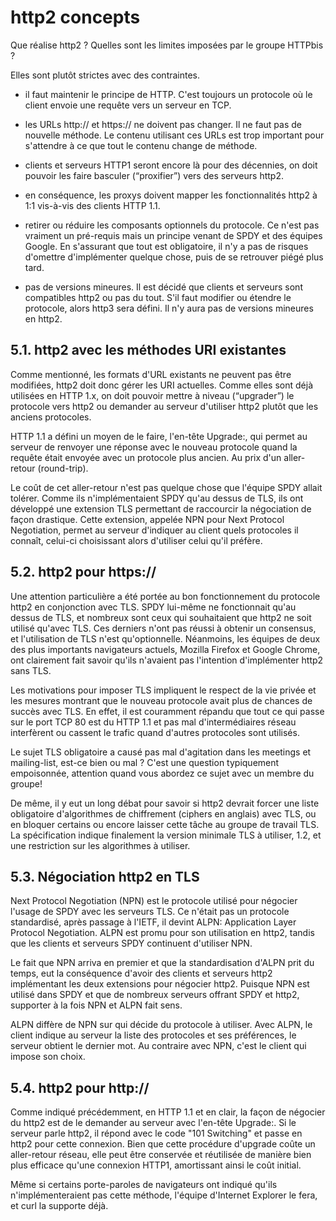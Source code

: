 # http2 concepts

Que réalise http2 ? Quelles sont les limites imposées par le groupe HTTPbis ?

Elles sont plutôt strictes avec des contraintes.

- il faut maintenir le principe de HTTP. C'est toujours un protocole où le client envoie une requête vers un serveur en TCP.

- les URLs http:// et https:// ne doivent pas changer. Il ne faut pas de nouvelle méthode. Le contenu utilisant ces URLs est trop important pour s'attendre à ce que tout le contenu change de méthode.

- clients et serveurs HTTP1 seront encore là pour des décennies, on doit pouvoir les faire basculer (“proxifier”) vers des serveurs http2.

- en conséquence, les proxys doivent mapper les fonctionnalités http2 à 1:1 vis-à-vis des clients HTTP 1.1.

- retirer ou réduire les composants optionnels du protocole. Ce n'est pas vraiment un pré-requis mais un principe venant de SPDY et des équipes Google. En s'assurant que tout est obligatoire, il n'y a pas de risques d'omettre d'implémenter quelque chose, puis de se retrouver piégé plus tard.

- pas de versions mineures. Il est décidé que clients et serveurs sont compatibles http2 ou pas du tout. S'il faut modifier ou étendre le protocole, alors http3 sera défini. Il n'y aura pas de versions mineures en http2.

## 5.1. http2 avec les méthodes URI existantes

Comme mentionné, les formats d'URL existants ne peuvent pas être modifiées, http2 doit donc gérer les URI actuelles. Comme elles sont déjà utilisées en HTTP 1.x, on doit pouvoir mettre à niveau (“upgrader”) le protocole vers http2 ou demander au serveur d'utiliser http2 plutôt que les anciens protocoles.

HTTP 1.1 a défini un moyen de le faire, l'en-tête Upgrade:, qui permet au serveur de renvoyer une réponse avec le nouveau protocole quand la requête était envoyée avec un protocole plus ancien. Au prix d'un aller-retour (round-trip).

Le coût de cet aller-retour n'est pas quelque chose que l'équipe SPDY allait tolérer. Comme ils n'implémentaient SPDY qu'au dessus de TLS, ils ont développé une extension TLS permettant de raccourcir la négociation de façon drastique. Cette extension, appelée NPN pour Next Protocol Negotiation, permet au serveur d'indiquer au client quels protocoles il connaît, celui-ci choisissant alors d'utiliser celui qu'il préfère.

## 5.2. http2 pour https://

Une attention particulière a été portée au bon fonctionnement du protocole http2 en conjonction avec TLS. SPDY lui-même ne fonctionnait qu'au dessus de TLS, et nombreux sont ceux qui souhaitaient que http2 ne soit utilisé qu'avec TLS. Ces derniers n'ont pas réussi à obtenir un consensus, et l'utilisation de TLS n'est qu'optionnelle. Néanmoins, les équipes de deux des plus importants navigateurs actuels, Mozilla Firefox et Google Chrome, ont clairement fait savoir qu'ils n'avaient pas l'intention d'implémenter http2 sans TLS.

Les motivations pour imposer TLS impliquent le respect de la vie privée et les mesures montrant que le nouveau protocole avait plus de chances de succès avec TLS. En effet, il est couramment répandu que tout ce qui passe sur le port TCP 80 est du HTTP 1.1 et pas mal d'intermédiaires réseau interfèrent ou cassent le trafic quand d'autres protocoles sont utilisés.

Le sujet TLS obligatoire a causé pas mal d'agitation dans les meetings et mailing-list, est-ce bien ou mal ? C'est une question typiquement empoisonnée, attention quand vous abordez ce sujet avec un membre du groupe!

De même, il y eut un long débat pour savoir si http2 devrait forcer une liste obligatoire d'algorithmes de chiffrement (ciphers en anglais) avec TLS, ou en bloquer certains ou encore laisser cette tâche au groupe de travail TLS. La spécification indique finalement la version minimale TLS à utiliser, 1.2, et une restriction sur les algorithmes à utiliser.

## 5.3. Négociation http2 en TLS

Next Protocol Negotiation (NPN) est le protocole utilisé pour négocier l'usage de SPDY avec les serveurs TLS. Ce n'était pas un protocole standardisé, après passage à l'IETF, il devint ALPN: Application Layer Protocol Negotiation. ALPN est promu pour son utilisation en http2, tandis que les clients et serveurs SPDY continuent d'utiliser NPN.

Le fait que NPN arriva en premier et que la standardisation d'ALPN prit du temps, eut la conséquence d'avoir des clients et serveurs http2 implémentant les deux extensions pour négocier http2. Puisque NPN est utilisé dans SPDY et que de nombreux serveurs offrant SPDY et http2, supporter à la fois NPN et ALPN fait sens.

ALPN diffère de NPN sur qui décide du protocole à utiliser. Avec ALPN, le client indique au serveur la liste des protocoles et ses préférences, le serveur obtient le dernier mot. Au contraire avec NPN, c'est le client qui impose son choix.

## 5.4. http2 pour http://

Comme indiqué précédemment, en HTTP 1.1 et en clair, la façon de négocier du http2 est de le demander au serveur avec l'en-tête Upgrade:. Si le serveur parle http2, il répond avec le code "101 Switching" et passe en http2 pour cette connexion. Bien que cette procédure d'upgrade coûte un aller-retour réseau, elle peut être conservée et réutilisée de manière bien plus efficace qu'une connexion HTTP1, amortissant ainsi le coût initial.

Même si certains porte-paroles de navigateurs ont indiqué qu'ils n'implémenteraient pas cette méthode, l'équipe d'Internet Explorer le fera, et curl la supporte déjà.
